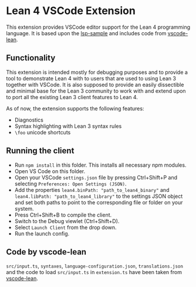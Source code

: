 # Lean 4 VSCode Extension
This extension provides VSCode editor support for the Lean 4 programming language.
It is based upon the [lsp-sample](https://github.com/microsoft/vscode-extension-samples/tree/master/lsp-sample) and includes code from [vscode-lean](https://github.com/leanprover/vscode-lean).

## Functionality
This extension is intended mostly for debugging purposes and to provide a tool to demonstrate Lean 4 with to users that are used to using Lean 3 together with VSCode. It is also supposed to provide an easily dissectible and minimal base for the Lean 3 community to work with and extend upon to port all the existing Lean 3 client features to Lean 4.

As of now, the extension supports the following features:
- Diagnostics
- Syntax highlighting with Lean 3 syntax rules
- `\foo` unicode shortcuts

## Running the client
- Run `npm install` in this folder. This installs all necessary npm modules.
- Open VS Code on this folder.
- Open your VSCode `settings.json` file by pressing Ctrl+Shift+P and selecting `Preferences: Open Settings (JSON)`.
- Add the properties `lean4.binPath: "path_to_lean4_binary"` and `lean4.libPath: "path_to_lean4_library"` to the settings JSON object and set both paths to point to the corresponding file or folder on your system.
- Press Ctrl+Shift+B to compile the client.
- Switch to the Debug viewlet (Ctrl+Shift+D).
- Select `Launch Client` from the drop down.
- Run the launch config.

## Code by vscode-lean
`src/input.ts`, `syntaxes`, `language-configuration.json`, `translations.json` and the code to load `src/input.ts` in `extension.ts` have been taken from [vscode-lean](https://github.com/leanprover/vscode-lean).